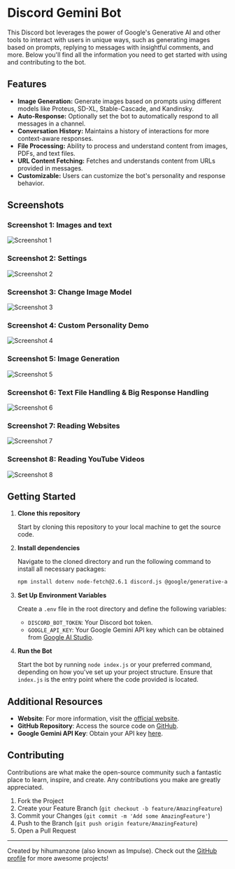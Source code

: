 # Discord Gemini Bot

This Discord bot leverages the power of Google's Generative AI and other tools to interact with users in unique ways, such as generating images based on prompts, replying to messages with insightful comments, and more. Below you'll find all the information you need to get started with using and contributing to the bot.

## Features

- **Image Generation:** Generate images based on prompts using different models like Proteus, SD-XL, Stable-Cascade, and Kandinsky.
- **Auto-Response:** Optionally set the bot to automatically respond to all messages in a channel.
- **Conversation History:** Maintains a history of interactions for more context-aware responses.
- **File Processing:** Ability to process and understand content from images, PDFs, and text files.
- **URL Content Fetching:** Fetches and understands content from URLs provided in messages.
- **Customizable:** Users can customize the bot's personality and response behavior.

## Screenshots

### Screenshot 1: Images and text
![Screenshot 1](ss/1.jpg)

### Screenshot 2: Settings
![Screenshot 2](ss/2.jpg)

### Screenshot 3: Change Image Model
![Screenshot 3](ss/3.jpg)

### Screenshot 4: Custom Personality Demo
![Screenshot 4](ss/4.jpg)

### Screenshot 5: Image Generation
![Screenshot 5](ss/5.jpg)

### Screenshot 6: Text File Handling & Big Response Handling
![Screenshot 6](ss/6.jpg)

### Screenshot 7: Reading Websites
![Screenshot 7](ss/7.jpg)

### Screenshot 8: Reading YouTube Videos
![Screenshot 8](ss/8.jpg)

## Getting Started

1. **Clone this repository**

    Start by cloning this repository to your local machine to get the source code.

2. **Install dependencies**

    Navigate to the cloned directory and run the following command to install all necessary packages:

    ```bash
    npm install dotenv node-fetch@2.6.1 discord.js @google/generative-ai fs sharp pdf-parse cheerio youtube-transcript axios eventsource
    ```

3. **Set Up Environment Variables**

    Create a `.env` file in the root directory and define the following variables:

    - `DISCORD_BOT_TOKEN`: Your Discord bot token.
    - `GOOGLE_API_KEY`: Your Google Gemini API key which can be obtained from [Google AI Studio](https://aistudio.google.com/app/apikey).

4. **Run the Bot**

    Start the bot by running `node index.js` or your preferred command, depending on how you've set up your project structure. Ensure that `index.js` is the entry point where the code provided is located.

## Additional Resources

- **Website**: For more information, visit the [official website](https://discord-bot-webpage.vercel.app/).
- **GitHub Repository**: Access the source code on [GitHub](https://github.com/hihumanzone).
- **Google Gemini API Key**: Obtain your API key [here](https://aistudio.google.com/app/apikey).

## Contributing

Contributions are what make the open-source community such a fantastic place to learn, inspire, and create. Any contributions you make are greatly appreciated.

1. Fork the Project
2. Create your Feature Branch (`git checkout -b feature/AmazingFeature`)
3. Commit your Changes (`git commit -m 'Add some AmazingFeature'`)
4. Push to the Branch (`git push origin feature/AmazingFeature`)
5. Open a Pull Request

---

Created by hihumanzone (also known as Impulse). Check out the [GitHub profile](https://github.com/hihumanzone) for more awesome projects!
